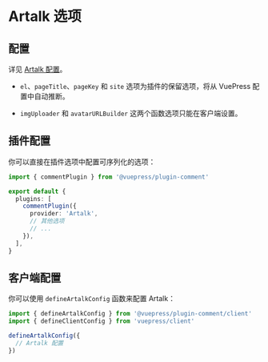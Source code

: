 # Artalk 选项

## 配置

详见 [Artalk 配置](https://artalk.js.org/guide/frontend/config.html)。

- `el`、`pageTitle`、`pageKey` 和 `site` 选项为插件的保留选项，将从 VuePress 配置中自动推断。

- `imgUploader` 和 `avatarURLBuilder` 这两个函数选项只能在客户端设置。

## 插件配置

你可以直接在插件选项中配置可序列化的选项：

```ts title=".vuepress/config.ts"
import { commentPlugin } from '@vuepress/plugin-comment'

export default {
  plugins: [
    commentPlugin({
      provider: 'Artalk',
      // 其他选项
      // ...
    }),
  ],
}
```

## 客户端配置

你可以使用 `defineArtalkConfig` 函数来配置 Artalk：

```ts title=".vuepress/client.ts"
import { defineArtalkConfig } from '@vuepress/plugin-comment/client'
import { defineClientConfig } from 'vuepress/client'

defineArtalkConfig({
  // Artalk 配置
})
```
